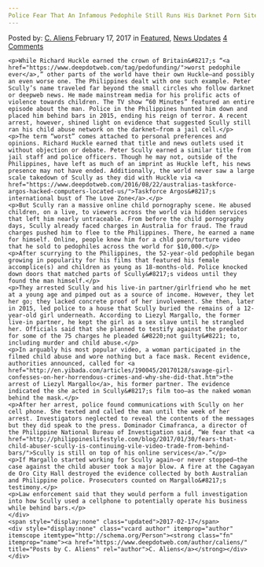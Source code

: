 ```yaml
---
Police Fear That An Infamous Pedophile Still Runs His Darknet Porn Site From Behind Bars
---
```

<article class="post-listing post-18163 post type-post status-publish format-standard has-post-thumbnail hentry 
    <div class="post-inner">
        <span>Posted by: <a href="https://www.deepdotweb.com/author/caliens/" title="">C. Aliens </a></span>
    <span>February 17, 2017</span>
    <span>in <a href="https://www.deepdotweb.com/category/deepdot-news/" rel="category tag">Featured</a>, <a href="https://www.deepdotweb.com/category/news-updates/" rel="category tag">News Updates</a></span>
    <span><a href="https://www.deepdotweb.com/2017/02/17/police-fear-that-an-infamous-pedophile-still-runs-his-darknet-porn-site/#comments">4 Comments</a></span>
    </p>
    <div class="clear"></div>
    
    <p>While Richard Huckle earned the crown of Britain&#8217;s “<a href="https://www.deepdotweb.com/tag/pedofunding/">worst pedophile ever</a>,” other parts of the world have their own Huckle—and possibly an even worse one. The Philippines dealt with one such example. Peter Scully’s name traveled far beyond the small circles who follow darknet or deepweb news. He made mainstream media for his prolific acts of violence towards children. The TV show “60 Minutes” featured an entire episode about the man. Police in the Philippines hunted him down and placed him behind bars in 2015, ending his reign of terror. A recent arrest, however, shined light on evidence that suggested Scully still ran his child abuse network on the darknet—from a jail cell.</p>
    <p>The term “worst” comes attached to personal preferences and opinions. Richard Huckle earned that title and news outlets used it without objection or debate. Peter Scully earned a similar title from jail staff and police officers. Though he may not, outside of the Philippines, have left as much of an imprint as Huckle left, his news presence may not have ended. Additionally, the world never saw a large scale takedown of Scully as they did with Huckle via <a href="https://www.deepdotweb.com/2016/08/22/australias-taskforce-argos-hacked-computers-located-us/">Taskforce Argos&#8217;s international bust of The Love Zone</a>.</p>
    <p>But Scully ran a massive online child pornography scene. He abused children, on a live, to viewers across the world via hidden services that left him nearly untraceable. From before the child pornography days, Scully already faced charges in Australia for fraud. The fraud charges pushed him to flee to the Philippines. There, he earned a name for himself. Online, people knew him for a chld porn/torture video that he sold to pedophiles across the world for $10,000.</p>
    <p>After scurrying to the Philippines, the 52-year-old pedophile began growing in popularity for his films that featured his female accomplice(s) and children as young as 18-months-old. Police knocked down doors that matched parts of Scully&#8217;s videos until they found the man himself.</p>
    <p>They arrested Scully and his live-in partner/girlfriend who he met at a young age and pimped out as a source of income. However, they let her go; they lacked concrete proof of her involvement. She then, later in 2015, led police to a house that Scully buried the remains of a 12-year-old girl underneath. According to Liezyl Margallo, the former live-in partner, he kept the girl as a sex slave until he strangled her. Officials said that she planned to testify against the predator for some of the 75 charges he pleaded &#8220;not guilty&#8221; to, including murder and child abuse.</p>
    <p>In arguably his most popular video, a woman participated in the filmed child abuse and wore nothing but a face mask. Recent evidence, authorities announced, called for <a href="http://en.yibada.com/articles/190045/20170128/savage-girl-confesses-on-her-horrendous-crimes-and-why-she-did-that.htm">the arrest of Liezyl Margallo</a>, his former partner. The evidence indicated the she acted in Scully&#8217;s film too—as the naked woman behind the mask.</p>
    <p>After her arrest, police found communications with Scully on her cell phone. She texted and called the man until the week of her arrest. Investigators neglected to reveal the contents of the messages but they did speak to the press. Dominador Cimafranca, a director of the Philippine National Bureau of Investigation said, “We fear that <a href="http://philippineslifestyle.com/blog/2017/01/30/fears-that-child-abuser-scully-is-continuing-vile-video-trade-from-behind-bars/">Scully is still on top of his online services</a>.”</p>
    <p>If Margallo started working for Scully again—or never stopped—the case against the child abuser took a major blow. A fire at the Cagayan de Oro City Hall destroyed the evidence collected by both Australian and Philippine police. Prosecutors counted on Margallo&#8217;s testimony.</p>
    <p>Law enforcement said that they would perform a full investigation into how Scully used a cellphone to potentially operate his business while behind bars.</p>
    </div>
    <span style="display:none" class="updated">2017-02-17</span>
    <div style="display:none" class="vcard author" itemprop="author" itemscope itemtype="http://schema.org/Person"><strong class="fn" itemprop="name"><a href="https://www.deepdotweb.com/author/caliens/" title="Posts by C. Aliens" rel="author">C. Aliens</a></strong></div>
    </div>
</article>

